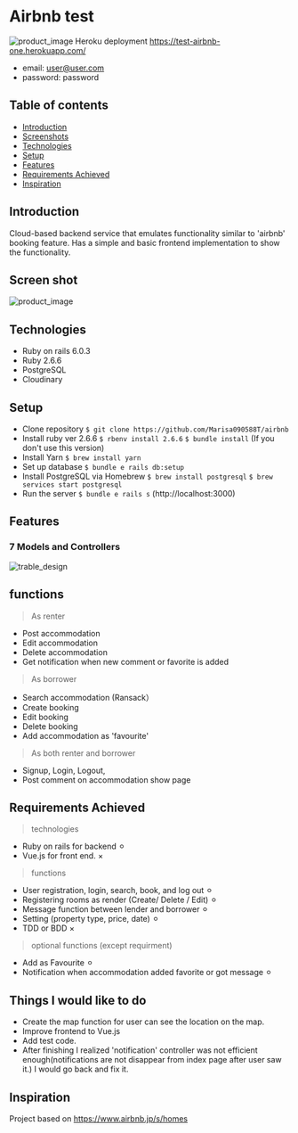 # Airbnb test
![product_image](https://user-images.githubusercontent.com/66708411/97298550-eae57780-1896-11eb-8b6e-45e0e91a8f4b.png)
Heroku deployment https://test-airbnb-one.herokuapp.com/
* email: user@user.com
* password: password


## Table of contents
* [Introduction](#introduction)
* [Screenshots](#screenshots)
* [Technologies](#technologies)
* [Setup](#setup)
* [Features](#features)
* [Requirements Achieved](#requirment)
* [Inspiration](#inspiration)

## Introduction
Cloud-based backend service that emulates functionality similar to 'airbnb' booking feature. Has a simple and basic frontend implementation to show the functionality.

## Screen shot
![product_image](https://user-images.githubusercontent.com/66708411/97256279-fb293280-1855-11eb-8f08-c5431201191a.png)

## Technologies
* Ruby on rails 6.0.3
* Ruby 2.6.6
* PostgreSQL
* Cloudinary

## Setup
* Clone repository
 `$ git clone https://github.com/Marisa090588T/airbnb`
* Install ruby ver 2.6.6
 `$ rbenv install 2.6.6` `$ bundle install` (If you don't use this version)
* Install Yarn
 `$ brew install yarn`
* Set up database
 `$ bundle e rails db:setup`
* Install PostgreSQL via Homebrew
 `$ brew install postgresql`
 `$ brew services start postgresql`
* Run the server 
 `$ bundle e rails s` (http://localhost:3000)

## Features
### 7 Models and Controllers
![trable_design](https://user-images.githubusercontent.com/66708411/97255639-67a33200-1854-11eb-869f-0c0ceb0d54b6.png)

## functions
> As renter
* Post accommodation
* Edit accommodation
* Delete accommodation
* Get notification when new comment or favorite is added

> As borrower
* Search accommodation (Ransack）
* Create booking
* Edit booking
* Delete booking
* Add accommodation as 'favourite'

> As both renter and borrower
* Signup, Login, Logout,
* Post comment on accommodation show page

## Requirements Achieved
> technologies
* Ruby on rails for backend ⚪︎
* Vue.js for front end. ×

> functions
* User registration, login, search, book, and log out ⚪︎
* Registering rooms as render (Create/ Delete / Edit) ⚪︎
* Message function between lender and borrower ⚪︎
* Setting (property type, price, date) ⚪︎
* TDD or BDD ×

> optional functions (except requirment)
* Add as Favourite ⚪︎
* Notification when accommodation added favorite or got message ⚪︎

## Things I would like to do
* Create the map function for user can see the location on the map.
* Improve frontend to Vue.js 
* Add test code.
* After finishing I realized 'notification' controller was not efficient enough(notifications are not disappear from index page after user saw it.) I would go back and fix it.

## Inspiration
Project based on https://www.airbnb.jp/s/homes